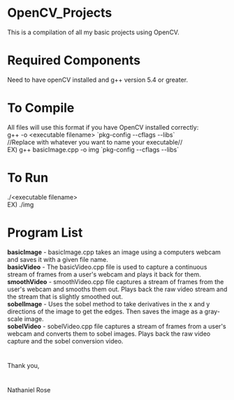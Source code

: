# OpenCV_Projects
This is a compilation of all my basic projects using OpenCV.

# Required Components
Need to have openCV installed and g++ version 5.4 or greater.

# To Compile
All files will use this format if you have OpenCV installed correctly:
<br />g++ <filename> -o \<executable filename\> \`pkg-config --cflags --libs\`
<br />//Replace <executable filename> with whatever you want to name your executable//
<br />EX) g++ basicImage.cpp -o img \`pkg-config --cflags --libs\`

# To Run
./\<executable filename\>
<br />EX) ./img

# Program List
**basicImage** - basicImage.cpp takes an image using a computers webcam and saves it with a given file name.
<br />**basicVideo** - The basicVideo.cpp file is used to capture a continuous stream of frames from a user's webcam and plays it back for them.
<br />**smoothVideo** - smoothVideo.cpp file captures a stream of frames from the user's webcam and smooths them out. Plays back the raw video stream and the stream that is slightly smoothed out.
<br />**sobelImage** - Uses the sobel method to take derivatives in the x and y directions of the image to get the edges. Then saves the image as a gray-scale image.
<br />**sobelVideo** - sobelVideo.cpp file captures a stream of frames from a user's webcam and converts them to sobel images. Plays back the raw video capture and the sobel conversion video.

#
Thank you,
#
Nathaniel Rose
